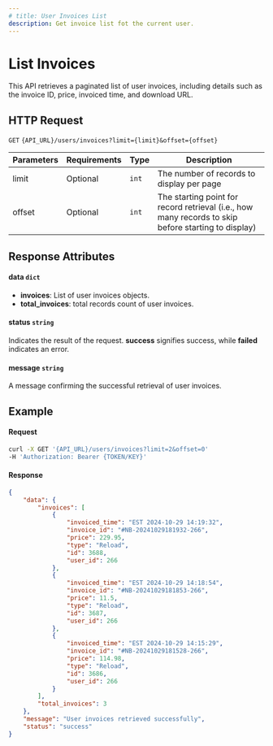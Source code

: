```yaml
---
# title: User Invoices List
description: Get invoice list fot the current user.
---
```


# List Invoices

This API retrieves a paginated list of user invoices, including details such as the invoice ID, price, invoiced time, and download URL.

## HTTP Request

`GET` `{API_URL}/users/invoices?limit={limit}&offset={offset}`

| Parameters | Requirements | Type  | Description                                                                                         |
|------------|--------------|-------|-----------------------------------------------------------------------------------------------------|
| limit      | Optional     | `int` | The number of records to display per page                                                           |
| offset     | Optional     | `int` | The starting point for record retrieval (i.e., how many records to skip before starting to display) |

## Response Attributes

#### data `dict`

  - **invoices**: List of user invoices objects.
  - **total_invoices**: total records count of user invoices.

#### status `string`

Indicates the result of the request. **success** signifies success, while **failed** indicates an error.

#### message `string`

A message confirming the successful retrieval of user invoices.

## Example

#### Request

```bash
curl -X GET '{API_URL}/users/invoices?limit=2&offset=0'
-H 'Authorization: Bearer {TOKEN/KEY}'
```

#### Response

```json
{
    "data": {
        "invoices": [
            {
                "invoiced_time": "EST 2024-10-29 14:19:32",
                "invoice_id": "#NB-20241029181932-266",
                "price": 229.95,
                "type": "Reload",
                "id": 3688,
                "user_id": 266
            },
            {
                "invoiced_time": "EST 2024-10-29 14:18:54",
                "invoice_id": "#NB-20241029181853-266",
                "price": 11.5,
                "type": "Reload",
                "id": 3687,
                "user_id": 266
            },
            {
                "invoiced_time": "EST 2024-10-29 14:15:29",
                "invoice_id": "#NB-20241029181528-266",
                "price": 114.98,
                "type": "Reload",
                "id": 3686,
                "user_id": 266
            }
        ],
        "total_invoices": 3
    },
    "message": "User invoices retrieved successfully",
    "status": "success"
}
```


